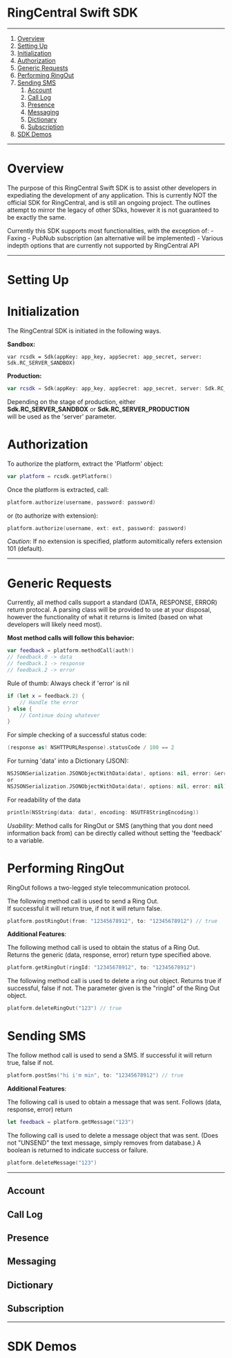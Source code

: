 RingCentral Swift SDK
=====================


***

1. [Overview](#overview)
2. [Setting Up](#setting-up)
3. [Initialization](#initialization)
4. [Authorization](#authorization)
5. [Generic Requests](#generic-requests)
6. [Performing RingOut](#performing-ringout)
7. [Sending SMS](#sending-sms)
    1. [Account](#account)
    2. [Call Log](#call-log)
    3. [Presence](#presence)
    4. [Messaging](#messaging)
    5. [Dictionary](#dictionary)
    6. [Subscription](#subscription)
8. [SDK Demos](#sdk-demos)


***

# Overview

The purpose of this RingCentral Swift SDK is to assist other developers in expediating the
development of any application. This is currently NOT the official SDK for RingCentral,
and is still an ongoing project. The outlines attempt to mirror the legacy of other SDks,
however it is not guaranteed to be exactly the same.

Currently this SDK supports most functionalities, with the exception of:
    - Faxing
    - PubNub subscription (an alternative will be implemented)
    - Various indepth options that are currently not supported by RingCentral API

***

# Setting Up

# Initialization

The RingCentral SDK is initiated in the following ways.

**Sandbox:**
<!-- language: swift -->
    var rcsdk = Sdk(appKey: app_key, appSecret: app_secret, server: Sdk.RC_SERVER_SANDBOX)

**Production:**
```swift
var rcsdk = Sdk(appKey: app_key, appSecret: app_secret, server: Sdk.RC_SERVER_PRODUCTION)
```

Depending on the stage of production, either                                        
**Sdk.RC_SERVER_SANDBOX** or **Sdk.RC_SERVER_PRODUCTION**                                   
will be used as the 'server' parameter.

# Authorization

To authorize the platform, extract the 'Platform' object:

```swift
var platform = rcsdk.getPlatform()
```

Once the platform is extracted, call:

```swift
platform.authorize(username, password: password)
```
or (to authorize with extension):
```swift
platform.authorize(username, ext: ext, password: password)
```
*Caution*: If no extension is specified, platform automitically refers extension 101 (default).
***

# Generic Requests

Currently, all method calls support a standard (DATA, RESPONSE, ERROR) return protocal.
A parsing class will be provided to use at your disposal, however the functionality of
what it returns is limited (based on what developers will likely need most).

**Most method calls will follow this behavior:**
```swift
var feedback = platform.methodCall(auth!)
// feedback.0 -> data
// feedback.1 -> response
// feedback.2 -> error

```


Rule of thumb: Always check if 'error' is nil
```swift
if (let x = feedback.2) {
    // Handle the error
} else {
    // Continue doing whatever
}
```

For simple checking of a successful status code:
```swift
(response as! NSHTTPURLResponse).statusCode / 100 == 2
```

For turning 'data' into a Dictionary (JSON):
```swift
NSJSONSerialization.JSONObjectWithData(data!, options: nil, error: &errors) as! NSDictionary
or 
NSJSONSerialization.JSONObjectWithData(data!, options: nil, error: nil) as! NSDictionary
```

For readability of the data
```swift
println(NSString(data: data!, encoding: NSUTF8StringEncoding))
```
*Usability*: Method calls for RingOut or SMS (anything that you dont need information back from)
can be directly called without setting the 'feedback' to a variable.

# Performing RingOut

RingOut follows a two-legged style telecommunication protocol.                  
                                                                                
The following method call is used to send a Ring Out.                           
If successful it will return true, if not it will return false.
```swift
platform.postRingOut(from: "12345678912", to: "12345678912") // true
```

**Additional Features**:
                                                                                
The following method call is used to obtain the status of a Ring Out.           
Returns the generic (data, response, error) return type specified above.        
```swift
platform.getRingOut(ringId: "12345678912", to: "12345678912")
```
                                                                                
The following method call is used to delete a ring out object.
Returns true if successful, false if not.
The parameter given is the "ringId" of the Ring Out object.
```swift
platform.deleteRingOut("123") // true
```

# Sending SMS

The follow method call is used to send a SMS.
If successful it will return true, false if not.
```swift
platform.postSms("hi i'm min", to: "12345678912") // true
```

**Additional Features**:

The following call is used to obtain a message that was sent.
Follows (data, response, error) return
```swift
let feedback = platform.getMessage("123")
```

The following call is used to delete a message object that was sent.
(Does not "UNSEND" the text message, simply removes from database.)
A boolean is returned to indicate success or failure.
```swift
platform.deleteMessage("123")
```

***

## Account

## Call Log

## Presence

## Messaging

## Dictionary

## Subscription

***

# SDK Demos